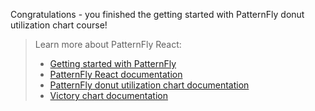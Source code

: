 Congratulations - you finished the getting started with PatternFly donut utilization chart course!

> Learn more about PatternFly React:
>- [Getting started with PatternFly](https://www.patternfly.org/v4/get-started/developers)
>- [PatternFly React documentation](https://www.patternfly.org/v4/documentation/react/components/)
>- [PatternFly donut utilization chart documentation](https://patternfly-react.surge.sh/patternfly-4/charts/chartdonututilization/)
>- [Victory chart documentation](https://formidable.com/open-source/victory/docs/victory-chart/)
